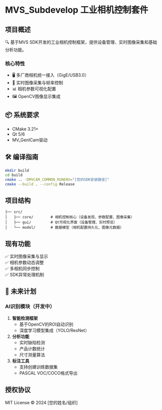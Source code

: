 # MVS_Subdevelop 工业相机控制套件

## 项目概述
🔍 基于MVS SDK开发的工业相机控制框架，提供设备管理、实时图像采集和基础分析功能。

### 核心特性
- 🖥️ 多厂商相机统一接入（GigE/USB3.0）
- 🎥 实时图像采集与帧率控制
- 📊 相机参数可视化配置
- 🖼️ OpenCV图像显示集成

## 📦 系统要求
- CMake 3.21+
- Qt 5/6
- MV_GenICam驱动

## 🛠️ 编译指南
```bash
mkdir build
cd build
cmake .. -DMVCAM_COMMON_RUNENV="[您的SDK安装路径]"
cmake --build . --config Release
```

## 项目结构
```
├── src/
│   ├── core/        # 相机控制核心（设备发现、参数配置、图像采集）
│   ├── gui/         # Qt可视化界面（设备管理、实时预览）
│   └── model/       # 数据模型（相机配置持久化、图像元数据）
```

## 现有功能
✅ 实时图像采集与显示  
✅ 相机参数动态调整  
✅ 多相机同步控制  
✅ SDK异常处理机制

## 🚀 未来计划
### AI识别模块（开发中）
1. **智能检测框架**  
   - 基于OpenCV的ROI自动识别
   - 深度学习模型集成（YOLO/ResNet）
2. **分析功能**  
   - 实时缺陷检测
   - 产品计数统计
   - 尺寸测量算法
3. **标注工具**  
   - 支持创建训练数据集
   - PASCAL VOC/COCO格式导出

## 授权协议
MIT License © 2024 [您的姓名/组织]